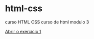 # html-css
curso HTML CSS
curso de html modulo 3

<a href= "https://mateuscipriano.github.io/html-css/exercicios-modulo-1/ex001/index.html">  Abrir o exercício 1 </a>